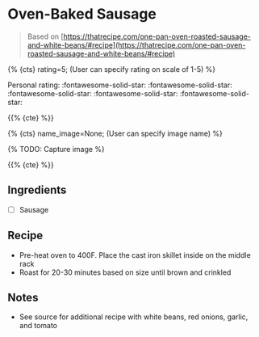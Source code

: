 # Oven-Baked Sausage

> Based on [https://thatrecipe.com/one-pan-oven-roasted-sausage-and-white-beans/#recipe](https://thatrecipe.com/one-pan-oven-roasted-sausage-and-white-beans/#recipe)

{% {cts} rating=5; (User can specify rating on scale of 1-5) %}

Personal rating: :fontawesome-solid-star: :fontawesome-solid-star: :fontawesome-solid-star: :fontawesome-solid-star: :fontawesome-solid-star:

{{% {cte} %}}

{% {cts} name_image=None; (User can specify image name) %}

{% TODO: Capture image %}

{{% {cte} %}}

## Ingredients

- [ ] Sausage

## Recipe

- Pre-heat oven to 400F. Place the cast iron skillet inside on the middle rack
- Roast for 20-30 minutes based on size until brown and crinkled

## Notes

- See source for additional recipe with white beans, red onions, garlic, and tomato
